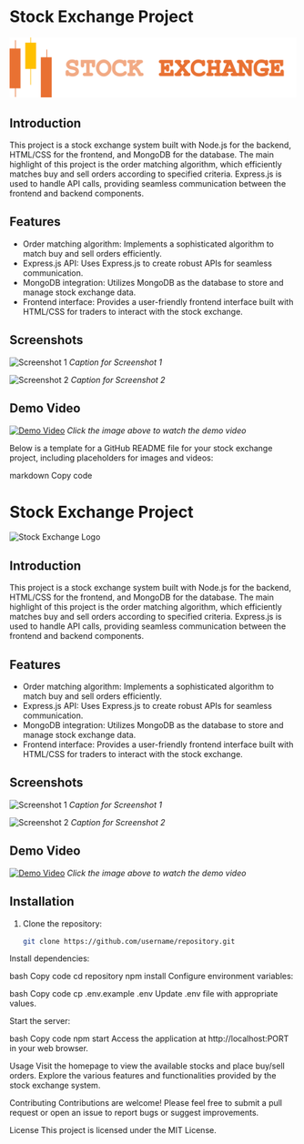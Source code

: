 # Stock Exchange Project

![Stock Exchange Logo](logo.png)

## Introduction

This project is a stock exchange system built with Node.js for the backend, HTML/CSS for the frontend, and MongoDB for the database. The main highlight of this project is the order matching algorithm, which efficiently matches buy and sell orders according to specified criteria. Express.js is used to handle API calls, providing seamless communication between the frontend and backend components.

## Features

- Order matching algorithm: Implements a sophisticated algorithm to match buy and sell orders efficiently.
- Express.js API: Uses Express.js to create robust APIs for seamless communication.
- MongoDB integration: Utilizes MongoDB as the database to store and manage stock exchange data.
- Frontend interface: Provides a user-friendly frontend interface built with HTML/CSS for traders to interact with the stock exchange.

## Screenshots

![Screenshot 1](images/screenshot1.png)
*Caption for Screenshot 1*

![Screenshot 2](images/screenshot2.png)
*Caption for Screenshot 2*

## Demo Video

[![Demo Video](https://img.youtube.com/vi/VIDEO_ID/maxresdefault.jpg)](https://www.youtube.com/watch?v=VIDEO_ID)
*Click the image above to watch the demo video*


Below is a template for a GitHub README file for your stock exchange project, including placeholders for images and videos:

markdown
Copy code
# Stock Exchange Project

![Stock Exchange Logo](images/logo.png)

## Introduction

This project is a stock exchange system built with Node.js for the backend, HTML/CSS for the frontend, and MongoDB for the database. The main highlight of this project is the order matching algorithm, which efficiently matches buy and sell orders according to specified criteria. Express.js is used to handle API calls, providing seamless communication between the frontend and backend components.

## Features

- Order matching algorithm: Implements a sophisticated algorithm to match buy and sell orders efficiently.
- Express.js API: Uses Express.js to create robust APIs for seamless communication.
- MongoDB integration: Utilizes MongoDB as the database to store and manage stock exchange data.
- Frontend interface: Provides a user-friendly frontend interface built with HTML/CSS for traders to interact with the stock exchange.

## Screenshots

![Screenshot 1](images/screenshot1.png)
*Caption for Screenshot 1*

![Screenshot 2](images/screenshot2.png)
*Caption for Screenshot 2*

## Demo Video

[![Demo Video](https://img.youtube.com/vi/VIDEO_ID/maxresdefault.jpg)](https://www.youtube.com/watch?v=VIDEO_ID)
*Click the image above to watch the demo video*

## Installation

1. Clone the repository:

   ```bash
   git clone https://github.com/username/repository.git
Install dependencies:

bash
Copy code
cd repository
npm install
Configure environment variables:

bash
Copy code
cp .env.example .env
Update .env file with appropriate values.

Start the server:

bash
Copy code
npm start
Access the application at http://localhost:PORT in your web browser.

Usage
Visit the homepage to view the available stocks and place buy/sell orders.
Explore the various features and functionalities provided by the stock exchange system.

Contributing
Contributions are welcome! Please feel free to submit a pull request or open an issue to report bugs or suggest improvements.

License
This project is licensed under the MIT License.
